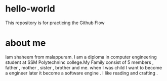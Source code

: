 # hello-world
This repository is for practicing the Github Flow

# about me 
Iam shaheem from malappuram. I am a diploma in computer engineering student at SSM Polytechninc college.My Family consist of 5 members , father , mother , sister , brother and me. when I was child I want to become a engineer later it become a software engine . I like reading and crafting .
